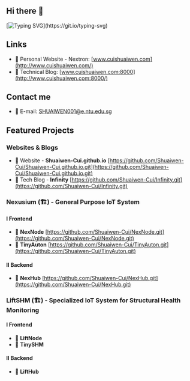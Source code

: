 ## Hi there 👋

[![Typing SVG](https://readme-typing-svg.herokuapp.com?font=Times&duration=5000&pause=1000&color=000000&width=435&lines=Welcome+to+Shuaiwen's+Github!)](https://git.io/typing-svg)

## Links
- 🎯 Personal Website - Nextron: [www.cuishuaiwen.com](http://www.cuishuaiwen.com/) 
- 📜 Technical Blog: [www.cuishuaiwen.com:8000](http://www.cuishuaiwen.com:8000/) 

## Contact me
- 📧 E-mail: SHUAIWEN001@e.ntu.edu.sg

## Featured Projects

### Websites & Blogs

- 🚀 Website - **Shuaiwen-Cui.github.io** [https://github.com/Shuaiwen-Cui/Shuaiwen-Cui.github.io.git](https://github.com/Shuaiwen-Cui/Shuaiwen-Cui.github.io.git)
- 🚀 Tech Blog - **Infinity** [https://github.com/Shuaiwen-Cui/Infinity.git](https://github.com/Shuaiwen-Cui/Infinity.git)

### Nexusium (🏗️) - General Purpose IoT System

#### I Frontend

- 🚀 **NexNode** [https://github.com/Shuaiwen-Cui/NexNode.git](https://github.com/Shuaiwen-Cui/NexNode.git)
- 🚀 **TinyAuton** [https://github.com/Shuaiwen-Cui/TinyAuton.git](https://github.com/Shuaiwen-Cui/TinyAuton.git)

#### II Backend

- 🚀 **NexHub** [https://github.com/Shuaiwen-Cui/NexHub.git](https://github.com/Shuaiwen-Cui/NexHub.git)

### LiftSHM (🏗️) - Specialized IoT System for Structural Health Monitoring

#### I Frontend

- 🚀 **LiftNode**
- 🚀 **TinySHM**

#### II Backend

- 🚀 **LiftHub**

